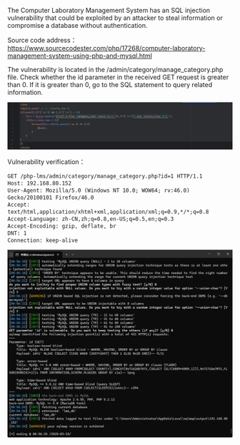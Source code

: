 

The Computer Laboratory Management System has an SQL injection vulnerability that could be exploited by an attacker to steal information or compromise a database without authentication.





Source code address：https://www.sourcecodester.com/php/17268/computer-laboratory-management-system-using-php-and-mysql.html



The vulnerability is located in the /admin/category/manage_category.php file. Check whether the id parameter in the received GET request is greater than 0. If it is greater than 0, go to the SQL statement to query related information.

![image-20250315005753552](images/image-20250315005753552.png)



Vulnerability verification：

```
GET /php-lms/admin/category/manage_category.php?id=1 HTTP/1.1
Host: 192.168.80.152
User-Agent: Mozilla/5.0 (Windows NT 10.0; WOW64; rv:46.0) Gecko/20100101 Firefox/46.0
Accept: text/html,application/xhtml+xml,application/xml;q=0.9,*/*;q=0.8
Accept-Language: zh-CN,zh;q=0.8,en-US;q=0.5,en;q=0.3
Accept-Encoding: gzip, deflate, br
DNT: 1
Connection: keep-alive

```

![image-20250315005656464](images/image-20250315005656464.png)



































